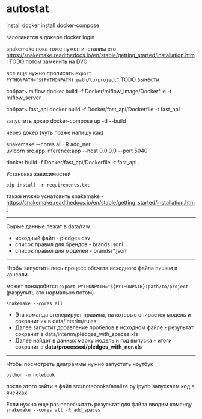 # autostat

install docker
install docker-compose

залогинится в докере
docker login

snakemake пока тоже нужен инсталим его - https://snakemake.readthedocs.io/en/stable/getting_started/installation.html
TODO потом заменить на DVC

все еще нужно прописать
`export PYTHONPATH="${PYTHONPATH}:path/to/project"`
TODO вынести  

собрать mlflow
docker build -f Docker/mlflow_image/Dockerfile  -t mlflow_server .


собрать fast_api
docker build -f Docker/fast_api/Dockerfile -t fast_api .    


запустить докер
docker-compose up -d --build          



через докер (чуть позже напишу как)

snakemake --cores all -R add_ner  
uvicorn src.app.inference:app --host 0.0.0.0 --port 5040  

docker build -f Docker/fast_api/Dockerfile -t fast_api .     


Установка зависимостей
```
pip install -r requirements.txt
```
также нужно уснатовить snakemake - https://snakemake.readthedocs.io/en/stable/getting_started/installation.html

--- 
Сырые данные лежат в data/raw
- исходный файл - pledges.csv
- список правил для брендов - brands.jsonl
- список правил для моделей - brands/*.jsonl

----
Чтобы запустить весь процесс обсчета исходного файла пишем в консоли

может понадобится `export PYTHONPATH="${PYTHONPATH}:path/to/project` (разрулить это нормально потом)

```
snakemake --cores all
```
- Эта команда сгенерирует правила, на которые опирается модель и сохранит их в data/interim/rules
- Далее запустит добавление пробелов в исходном файле - результат сохранит в data/interim/pledges_with_spaces.xls
- Далее найдет в данных марку модель и год выпуска - итоги сохранит в **data/processed/pledges_with_ner.xls**

----
Чтобы посмотреть диаграммы нужно запустить ноутбук
```
python -m notebook
```
после этого зайти в файл src/notebooks/analize.py.ipynb
запускаем код в ячейках

Если нужно еще раз пересчитать результат для файла вводим команду `snakemake --cores all -R add_spaces`
